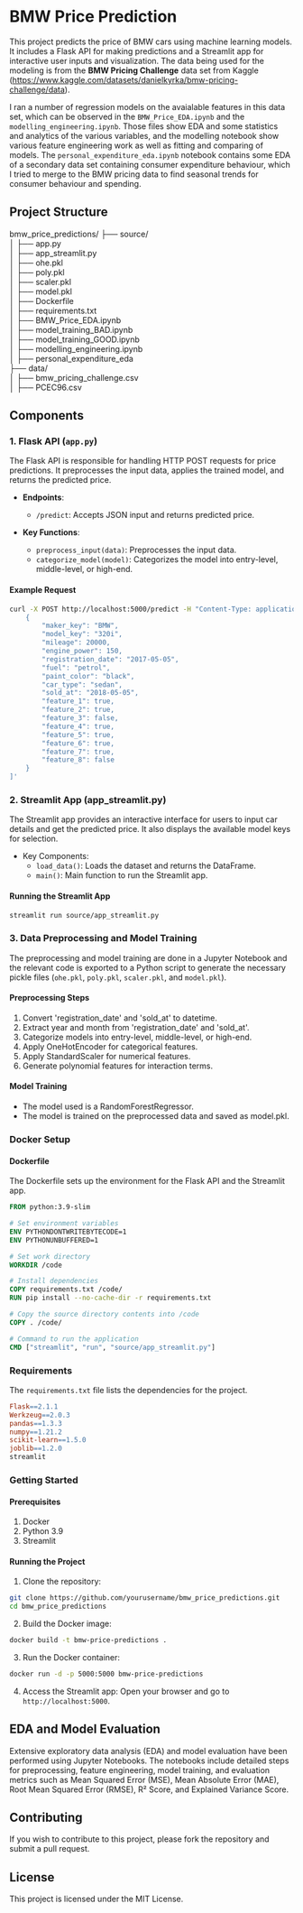 # BMW Price Prediction

This project predicts the price of BMW cars using machine learning models. It includes a Flask API for making predictions and a Streamlit app for interactive user inputs and visualization. The data being used for the modeling is from the **BMW Pricing Challenge** data set from Kaggle (https://www.kaggle.com/datasets/danielkyrka/bmw-pricing-challenge/data). 

I ran a number of regression models on the avaialable features in this data set, which can be observed in the `BMW_Price_EDA.ipynb` and the `modelling_engineering.ipynb`. Those files show EDA and some statistics and analytics of the various variables, and the modelling notebook show various feature engineering work as well as fitting and comparing of models. The `personal_expenditure_eda.ipynb` notebook contains some EDA of a secondary data set containing consumer expenditure behaviour, which I tried to merge to the BMW pricing data to find seasonal trends for consumer behaviour and spending.

## Project Structure

bmw_price_predictions/
├── source/  
│ ├── app.py  
│ ├── app_streamlit.py  
│ ├── ohe.pkl  
│ ├── poly.pkl  
│ ├── scaler.pkl  
│ ├── model.pkl  
│ ├── Dockerfile  
│ ├── requirements.txt  
│ ├── BMW_Price_EDA.ipynb  
│ ├── model_training_BAD.ipynb  
│ ├── model_training_GOOD.ipynb  
│ ├── modelling_engineering.ipynb  
│ ├── personal_expenditure_eda  
├── data/  
│ ├── bmw_pricing_challenge.csv  
│ ├── PCEC96.csv  

## Components

### 1. Flask API (`app.py`)

The Flask API is responsible for handling HTTP POST requests for price predictions. It preprocesses the input data, applies the trained model, and returns the predicted price.

- **Endpoints**: 
  - `/predict`: Accepts JSON input and returns predicted price.

- **Key Functions**:
  - `preprocess_input(data)`: Preprocesses the input data.
  - `categorize_model(model)`: Categorizes the model into entry-level, middle-level, or high-end.

#### Example Request

```bash
curl -X POST http://localhost:5000/predict -H "Content-Type: application/json" -d '[
    {
        "maker_key": "BMW",
        "model_key": "320i",
        "mileage": 20000,
        "engine_power": 150,
        "registration_date": "2017-05-05",
        "fuel": "petrol",
        "paint_color": "black",
        "car_type": "sedan",
        "sold_at": "2018-05-05",
        "feature_1": true,
        "feature_2": true,
        "feature_3": false,
        "feature_4": true,
        "feature_5": true,
        "feature_6": true,
        "feature_7": true,
        "feature_8": false
    }
]'
```

### 2. Streamlit App (app_streamlit.py)

The Streamlit app provides an interactive interface for users to input car details and get the predicted price. It also displays the available model keys for selection.

- Key Components:
  - `load_data()`: Loads the dataset and returns the DataFrame.
  - `main()`: Main function to run the Streamlit app.

#### Running the Streamlit App

```bash
streamlit run source/app_streamlit.py
```

### 3. Data Preprocessing and Model Training
The preprocessing and model training are done in a Jupyter Notebook and the relevant code is exported to a Python script to generate the necessary pickle files (`ohe.pkl`, `poly.pkl`, `scaler.pkl`, and `model.pkl`).

#### Preprocessing Steps
1. Convert 'registration_date' and 'sold_at' to datetime.
2. Extract year and month from 'registration_date' and 'sold_at'.
3. Categorize models into entry-level, middle-level, or high-end.
4. Apply OneHotEncoder for categorical features.
5. Apply StandardScaler for numerical features.
6. Generate polynomial features for interaction terms.
#### Model Training
- The model used is a RandomForestRegressor.
- The model is trained on the preprocessed data and saved as model.pkl.
 
### Docker Setup
#### Dockerfile
The Dockerfile sets up the environment for the Flask API and the Streamlit app.

```dockerfile
FROM python:3.9-slim

# Set environment variables
ENV PYTHONDONTWRITEBYTECODE=1
ENV PYTHONUNBUFFERED=1

# Set work directory
WORKDIR /code

# Install dependencies
COPY requirements.txt /code/
RUN pip install --no-cache-dir -r requirements.txt

# Copy the source directory contents into /code
COPY . /code/

# Command to run the application
CMD ["streamlit", "run", "source/app_streamlit.py"]
```

### Requirements
The `requirements.txt` file lists the dependencies for the project.

```makefile
Flask==2.1.1
Werkzeug==2.0.3
pandas==1.3.3
numpy==1.21.2
scikit-learn==1.5.0
joblib==1.2.0
streamlit
```

### Getting Started
#### Prerequisites
1. Docker
2. Python 3.9
3. Streamlit

#### Running the Project
1. Clone the repository:
```bash
git clone https://github.com/yourusername/bmw_price_predictions.git
cd bmw_price_predictions
```
2. Build the Docker image:
```bash
docker build -t bmw-price-predictions .
```
3. Run the Docker container:
```bash
docker run -d -p 5000:5000 bmw-price-predictions
```
4. Access the Streamlit app:
Open your browser and go to `http://localhost:5000`.

## EDA and Model Evaluation
Extensive exploratory data analysis (EDA) and model evaluation have been performed using Jupyter Notebooks. The notebooks include detailed steps for preprocessing, feature engineering, model training, and evaluation metrics such as Mean Squared Error (MSE), Mean Absolute Error (MAE), Root Mean Squared Error (RMSE), R² Score, and Explained Variance Score.

## Contributing
If you wish to contribute to this project, please fork the repository and submit a pull request.

## License
This project is licensed under the MIT License.
